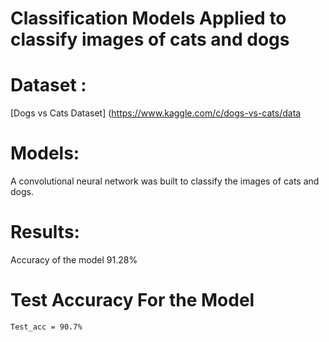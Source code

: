 # Classification Models Applied to classify images of cats and dogs

# Dataset :

[Dogs vs Cats Dataset] (https://www.kaggle.com/c/dogs-vs-cats/data

# Models: 

A convolutional neural network was built to classify the images of cats and dogs.

# Results:

Accuracy of the model 91.28%


# Test Accuracy For the Model

```Test_acc = 90.7%```
  
  
